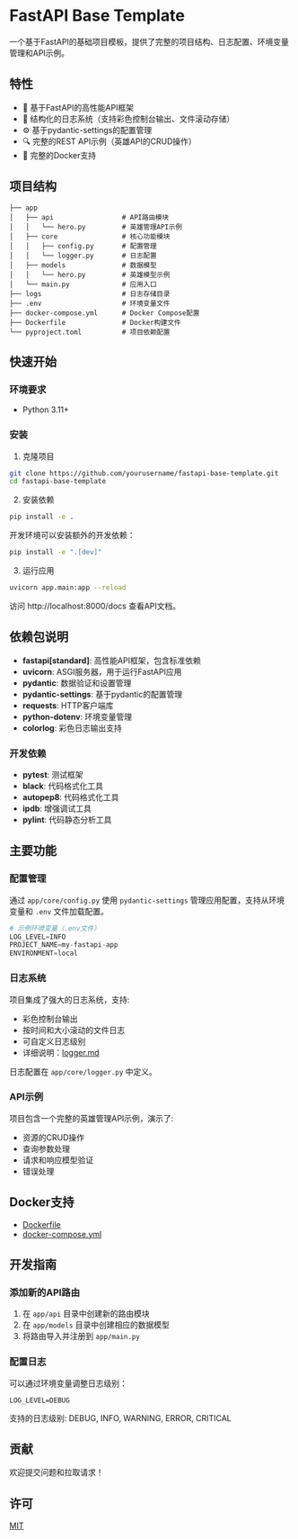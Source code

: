 # FastAPI Base Template

一个基于FastAPI的基础项目模板，提供了完整的项目结构、日志配置、环境变量管理和API示例。

## 特性

- 🚀 基于FastAPI的高性能API框架
- 📝 结构化的日志系统（支持彩色控制台输出、文件滚动存储）
- ⚙️ 基于pydantic-settings的配置管理
- 🔍 完整的REST API示例（英雄API的CRUD操作）
- 🐳 完整的Docker支持

## 项目结构

```
├── app
│   ├── api                 # API路由模块
│   │   └── hero.py         # 英雄管理API示例
│   ├── core                # 核心功能模块
│   │   ├── config.py       # 配置管理
│   │   └── logger.py       # 日志配置
│   ├── models              # 数据模型
│   │   └── hero.py         # 英雄模型示例
│   └── main.py             # 应用入口
├── logs                    # 日志存储目录
├── .env                    # 环境变量文件
├── docker-compose.yml      # Docker Compose配置
├── Dockerfile              # Docker构建文件
└── pyproject.toml          # 项目依赖配置
```

## 快速开始

### 环境要求

- Python 3.11+

### 安装

1. 克隆项目

```bash
git clone https://github.com/yourusername/fastapi-base-template.git
cd fastapi-base-template
```

2. 安装依赖

```bash
pip install -e .
```

开发环境可以安装额外的开发依赖：

```bash
pip install -e ".[dev]"
```

3. 运行应用

```bash
uvicorn app.main:app --reload
```

访问 http://localhost:8000/docs 查看API文档。

## 依赖包说明

- **fastapi[standard]**: 高性能API框架，包含标准依赖
- **uvicorn**: ASGI服务器，用于运行FastAPI应用
- **pydantic**: 数据验证和设置管理
- **pydantic-settings**: 基于pydantic的配置管理
- **requests**: HTTP客户端库
- **python-dotenv**: 环境变量管理
- **colorlog**: 彩色日志输出支持

### 开发依赖

- **pytest**: 测试框架
- **black**: 代码格式化工具
- **autopep8**: 代码格式化工具
- **ipdb**: 增强调试工具
- **pylint**: 代码静态分析工具

## 主要功能

### 配置管理

通过 `app/core/config.py` 使用 `pydantic-settings` 管理应用配置，支持从环境变量和 `.env` 文件加载配置。

```python
# 示例环境变量（.env文件）
LOG_LEVEL=INFO
PROJECT_NAME=my-fastapi-app
ENVIRONMENT=local
```

### 日志系统

项目集成了强大的日志系统，支持:

- 彩色控制台输出
- 按时间和大小滚动的文件日志
- 可自定义日志级别
- 详细说明：[logger.md](./docs/logger.md)

日志配置在 `app/core/logger.py` 中定义。

### API示例

项目包含一个完整的英雄管理API示例，演示了:

- 资源的CRUD操作
- 查询参数处理
- 请求和响应模型验证
- 错误处理

## Docker支持

* [Dockerfile](./Dockerfile)
* [docker-compose.yml](./docker-compose.yml)

## 开发指南

### 添加新的API路由

1. 在 `app/api` 目录中创建新的路由模块
2. 在 `app/models` 目录中创建相应的数据模型
3. 将路由导入并注册到 `app/main.py`

### 配置日志

可以通过环境变量调整日志级别：

```
LOG_LEVEL=DEBUG
```

支持的日志级别: DEBUG, INFO, WARNING, ERROR, CRITICAL

## 贡献

欢迎提交问题和拉取请求！

## 许可

[MIT](LICENSE)
